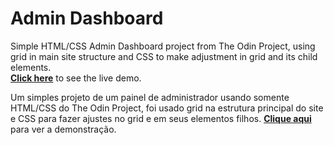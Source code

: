 # Admin Dashboard

Simple HTML/CSS Admin Dashboard project from The Odin Project, using grid in main site structure and CSS to make adjustment in grid and its child elements.  
[**Click here**](https://pedroaloonso.github.io/Admin-Dashboard/) to see the live demo.



Um simples projeto de um painel de administrador usando somente HTML/CSS do The Odin Project, foi usado grid na estrutura principal do site e CSS para fazer ajustes no grid e em seus elementos filhos.
[**Clique aqui**](https://pedroaloonso.github.io/Admin-Dashboard/) para ver a demonstração.

